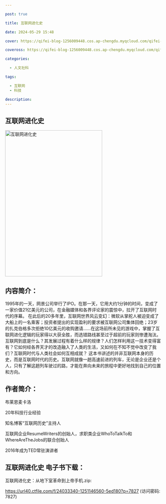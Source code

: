 ```yaml
---

post: true

title: 互联网进化史

date: 2024-05-29 15:48

cover: https://qifei-blog-1256009448.cos.ap-chengdu.myqcloud.com/qifei-blog/657f8f69c458853aef5802a7.jpg

coveross: https://qifei-blog-1256009448.cos.ap-chengdu.myqcloud.com/qifei-blog/657f8f69c458853aef5802a7.jpg

categories:

  - 人文社科

tags:

  - 互联网
  - 科技

description:
---
```


## 互联网进化史
<img alt="互联网进化史 " class="aligncenter loaded" data-was-processed="true" decoding="async" fetchpriority="high" height="471" src="https://qifei-blog-1256009448.cos.ap-chengdu.myqcloud.com/qifei-blog/657f8f69c458853aef5802a7.jpg " style="cursor: zoom-in;" width="314"/>

## 内容简介：

1995年的一天，网景公司举行了IPO。在那一天，它用大约1分钟的时间，变成了一家价值21亿美元的公司，在金融媒体和各界评论家的震惊中，拉开了互联网时代的序幕。 在此后的20多年里，互联网世界风云变幻：微软从掌舵人被迫变成了大船上的一名乘客；投资者提出的实现盈利的要求被互联网公司集体回绝；23岁的扎克伯格多次拒绝10亿美元的收购邀请……在这场前所未见的游戏中，掌握了互联网进化逻辑的玩家得以大获全胜，而选错路线甚至过于超前的玩家则惨遭淘汰。 互联网到底是什么？其发展过程有着什么样的规律？人们怎样利用这一技术变得富有？它如何经各界天才的改造融入了人类的生活，又如何在不知不觉中改变了我们？互联网时代与人类社会如何互相成就？ 这本书讲述的并非互联网本身的历史，而是互联网时代的历史。互联网就像一趟高速前进的列车，无论是企业还是个人，只有了解这趟列车驶过的路，才能在奔向未来的旅程中更好地找到自己的位置和方向。

## 作者简介：

布莱恩麦卡洛

20年科技行业经验

知名博客“互联网历史”主持人

互联网企业ResumeWriters的创始人，求职类企业WhoToTalkTo和WhereAreTheJobs的联合创始人

2016年成为TED常驻演讲者

## 互联网进化史 电子书下载：

互联网进化史：从地下室革命到上帝手机.zip: 

https://url40.ctfile.com/f/24033340-1251146560-5ed180?p=7827 (访问密码: 7827)
